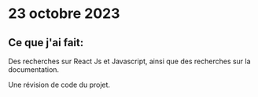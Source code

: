 # 23 octobre 2023

## Ce que j'ai fait:

Des recherches sur React Js et Javascript, ainsi que des recherches sur la documentation.

Une révision de code du projet.